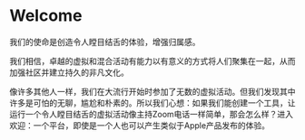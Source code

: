 # 

# Welcome

我们的使命是创造令人瞠目结舌的体验，增强归属感。

我们相信，卓越的虚拟和混合活动有能力以有意义的方式将人们聚集在一起，从而加强社区并建立持久的非凡文化。

像许多其他人一样，我们在大流行开始时参加了无数的虚拟活动。但我们发现其中许多是可怕的无聊，尴尬和朴素的。所以我们心想：如果我们能创建一个工具，让运行一个令人瞠目结舌的虚拟活动像主持Zoom电话一样简单，那会怎么样？进入欢迎：一个平台，即使是一个人也可以产生类似于Apple产品发布的体验。

